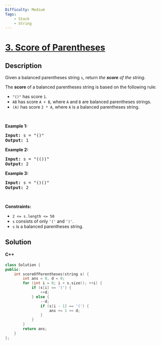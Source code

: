 ```yaml
---
Difficulty: Medium
Tags:
    - Stack
    - String
---
```


<!-- problem:start -->

# [3. Score of Parentheses](https://leetcode.com/problems/score-of-parentheses)

## Description

<!-- description:start -->

<p>Given a balanced parentheses string <code>s</code>, return <em>the <strong>score</strong> of the string</em>.</p>

<p>The <strong>score</strong> of a balanced parentheses string is based on the following rule:</p>

<ul>
	<li><code>&quot;()&quot;</code> has score <code>1</code>.</li>
	<li><code>AB</code> has score <code>A + B</code>, where <code>A</code> and <code>B</code> are balanced parentheses strings.</li>
	<li><code>(A)</code> has score <code>2 * A</code>, where <code>A</code> is a balanced parentheses string.</li>
</ul>

<p>&nbsp;</p>
<p><strong class="example">Example 1:</strong></p>

<pre>
<strong>Input:</strong> s = &quot;()&quot;
<strong>Output:</strong> 1
</pre>

<p><strong class="example">Example 2:</strong></p>

<pre>
<strong>Input:</strong> s = &quot;(())&quot;
<strong>Output:</strong> 2
</pre>

<p><strong class="example">Example 3:</strong></p>

<pre>
<strong>Input:</strong> s = &quot;()()&quot;
<strong>Output:</strong> 2
</pre>

<p>&nbsp;</p>
<p><strong>Constraints:</strong></p>

<ul>
	<li><code>2 &lt;= s.length &lt;= 50</code></li>
	<li><code>s</code> consists of only <code>&#39;(&#39;</code> and <code>&#39;)&#39;</code>.</li>
	<li><code>s</code> is a balanced parentheses string.</li>
</ul>

<!-- description:end -->

## Solution

<!-- solution:start -->
<!-- tabs:start -->
#### C++

```cpp
class Solution {
public:
    int scoreOfParentheses(string s) {
        int ans = 0, d = 0;
        for (int i = 0; i < s.size(); ++i) {
            if (s[i] == '(') {
                ++d;
            } else {
                --d;
                if (s[i - 1] == '(') {
                    ans += 1 << d;
                }
            }
        }
        return ans;
    }
};
```


<!-- tabs:end -->

<!-- solution:end -->

<!-- problem:end -->

